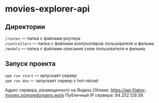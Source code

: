 # movies-explorer-api

## Директории

`/routes` — папка с файлами роутера  
`/controllers` — папка с файлами контроллеров пользователя и фильма   
`/models` — папка с файлами описания схем пользователя и фильма  

## Запуск проекта

`npm run start` — запускает сервер   
`npm run dev` — запускает сервер с hot-reload

Адрес сервера, размещенного на Яндекс.Облаке: https://api.filatov-movies.nomoredomains.work
Публичный IP сервера: 84.252.128.58
